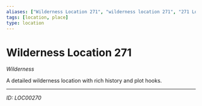 ```yaml
---
aliases: ["Wilderness Location 271", "wilderness location 271", "271 Location Wilderness"]
tags: [location, place]
type: location
---
```


# Wilderness Location 271

*Wilderness*

A detailed wilderness location with rich history and plot hooks.

---
*ID: LOC00270*